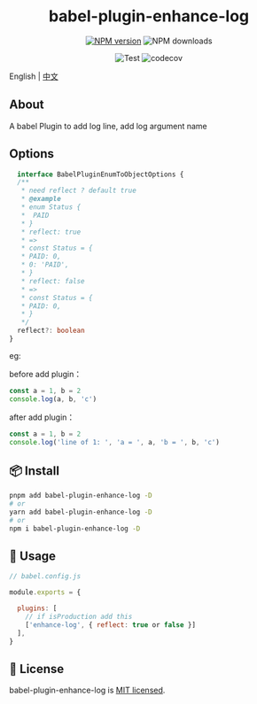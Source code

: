 
<p align="center">
<h1 align="center">babel-plugin-enhance-log</h1>
</p>

<div align="center">


 [![NPM version][npm-image]][npm-url] ![NPM downloads][download-image]

![Test][test-badge] ![codecov][codecov-badge]


[npm-image]: https://img.shields.io/npm/v/babel-plugin-enhance-log.svg?style=flat-square
[npm-url]: http://npmjs.org/package/babel-plugin-enhance-log


[download-image]: https://img.shields.io/npm/dm/babel-plugin-enhance-log.svg?style=flat-square



[test-badge]: https://github.com/baozouai/babel-plugin-enhance-log/actions/workflows/ci.yml/badge.svg

[codecov-badge]: https://codecov.io/github/baozouai/babel-plugin-enhance-log/branch/master/graph/badge.svg

</div>

English | [中文](./README-zh_CN.md)
## About

A babel Plugin to add log line, add log argument name


## Options

```ts
  interface BabelPluginEnumToObjectOptions {
  /**
   * need reflect ? default true
   * @example
   * enum Status {
   *  PAID
   * }
   * reflect: true
   * =>
   * const Status = {
   * PAID: 0,
   * 0: 'PAID',
   * }
   * reflect: false
   * =>
   * const Status = {
   * PAID: 0,
   * }
   */
  reflect?: boolean
}
```
eg:

before add plugin：
```ts
const a = 1, b = 2
console.log(a, b, 'c')
```

after add plugin：
```ts
const a = 1, b = 2
console.log('line of 1: ', 'a = ', a, 'b = ', b, 'c')
```


## 📦  Install

```sh
pnpm add babel-plugin-enhance-log -D
# or
yarn add babel-plugin-enhance-log -D
# or
npm i babel-plugin-enhance-log -D
```

##  🔨 Usage

```js
// babel.config.js

module.exports = {

  plugins: [
    // if isProduction add this
    ['enhance-log', { reflect: true or false }]
  ],
}
```
## 📄 License

babel-plugin-enhance-log is [MIT licensed](./LICENSE).